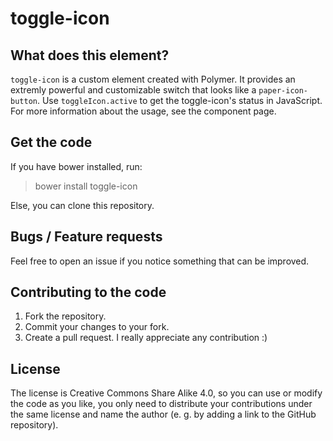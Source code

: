 toggle-icon
=================

## What does this element?
`toggle-icon` is a custom element created with Polymer. It provides an extremly powerful and customizable switch that looks like a `paper-icon-button`. Use `toggleIcon.active` to get the toggle-icon's status in JavaScript. For more information about the usage, see the component page.

## Get the code
If you have bower installed, run:

> bower install toggle-icon

Else, you can clone this repository.

## Bugs / Feature requests
Feel free to open an issue if you notice something that can be improved.

## Contributing to the code
1. Fork the repository.
2. Commit your changes to your fork.
3. Create a pull request.
I really appreciate any contribution :)

## License
The license is Creative Commons Share Alike 4.0, so you can use or modify the code as you like, you only need to distribute your contributions under the same license and name the author (e. g. by adding a link to the GitHub repository).